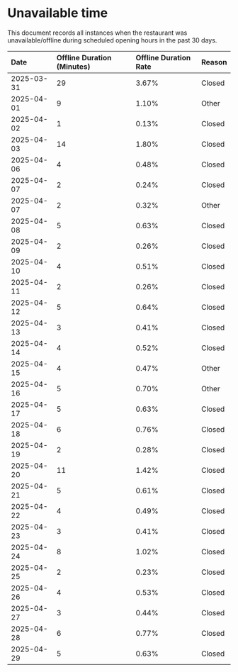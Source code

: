 # Unavailable time
This document records all instances when the restaurant was unavailable/offline during scheduled opening hours in the past 30 days.

| Date       | Offline Duration (Minutes) | Offline Duration Rate | Reason  |
|:-----------|:---------------------------|:----------------------|:--------|
| 2025-03-31 | 29                         | 3.67%                 | Closed  |
| 2025-04-01 | 9                          | 1.10%                 | Other   |
| 2025-04-02 | 1                          | 0.13%                 | Closed  |
| 2025-04-03 | 14                         | 1.80%                 | Closed  |
| 2025-04-06 | 4                          | 0.48%                 | Closed  |
| 2025-04-07 | 2                          | 0.24%                 | Closed  |
| 2025-04-07 | 2                          | 0.32%                 | Other   |
| 2025-04-08 | 5                          | 0.63%                 | Closed  |
| 2025-04-09 | 2                          | 0.26%                 | Closed  |
| 2025-04-10 | 4                          | 0.51%                 | Closed  |
| 2025-04-11 | 2                          | 0.26%                 | Closed  |
| 2025-04-12 | 5                          | 0.64%                 | Closed  |
| 2025-04-13 | 3                          | 0.41%                 | Closed  |
| 2025-04-14 | 4                          | 0.52%                 | Closed  |
| 2025-04-15 | 4                          | 0.47%                 | Other   |
| 2025-04-16 | 5                          | 0.70%                 | Other   |
| 2025-04-17 | 5                          | 0.63%                 | Closed  |
| 2025-04-18 | 6                          | 0.76%                 | Closed  |
| 2025-04-19 | 2                          | 0.28%                 | Closed  |
| 2025-04-20 | 11                         | 1.42%                 | Closed  |
| 2025-04-21 | 5                          | 0.61%                 | Closed  |
| 2025-04-22 | 4                          | 0.49%                 | Closed  |
| 2025-04-23 | 3                          | 0.41%                 | Closed  |
| 2025-04-24 | 8                          | 1.02%                 | Closed  |
| 2025-04-25 | 2                          | 0.23%                 | Closed  |
| 2025-04-26 | 4                          | 0.53%                 | Closed  |
| 2025-04-27 | 3                          | 0.44%                 | Closed  |
| 2025-04-28 | 6                          | 0.77%                 | Closed  |
| 2025-04-29 | 5                          | 0.63%                 | Closed  |
